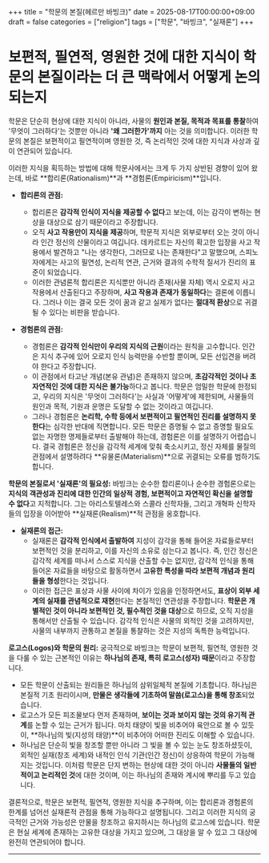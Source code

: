 +++
title = "학문의 본질(헤르만 바빙크)"
date = 2025-08-17T00:00:00+09:00
draft = false
categories = ["religion"]
tags = ["학문", "바빙크", "실재론"]
+++


# 보편적, 필연적, 영원한 것에 대한 지식이 학문의 본질이라는 더 큰 맥락에서 어떻게 논의되는지  

학문은 단순히 현상에 대한 지식이 아니라, 사물의 **원인과 본질, 목적과 목표를 통찰**하여 '무엇이 그러하다'는 것뿐만 아니라 **'왜 그러한가'까지** 아는 것을 의미합니다. 이러한 학문의 본질은 보편적이고 필연적이며 영원한 것, 즉 논리적인 것에 대한 지식과 사상과 깊이 연관되어 있습니다.

이러한 지식을 획득하는 방법에 대해 학문사에서는 크게 두 가지 상반된 경향이 있어 왔는데, 바로 **합리론(Rationalism)**과 **경험론(Empiricism)**입니다.

*   **합리론의 관점:**
    *   합리론은 **감각적 인식이 지식을 제공할 수 없다**고 보는데, 이는 감각이 변하는 현상을 대상으로 삼기 때문이라고 주장합니다.
    *   오직 **사고 작용만이 지식을 제공**하며, 학문적 지식은 외부로부터 오는 것이 아니라 인간 정신의 산물이라고 여깁니다. 데카르트는 자신의 확고한 입장을 사고 작용에서 발견하고 "나는 생각한다, 그러므로 나는 존재한다"고 말했으며, 스피노자에게는 사고의 필연성, 논리적 연관, 근거와 결과의 수학적 질서가 진리의 표준이 되었습니다.
    *   이러한 관념론적 합리론은 지식뿐만 아니라 존재(사물 자체) 역시 오로지 사고 작용에서 산출된다고 주장하며, **사고 작용과 존재가 동일하다**는 결론에 이릅니다. 그러나 이는 결국 모든 것이 꿈과 같고 실제가 없다는 **절대적 환상**으로 귀결될 수 있다는 비판을 받습니다.

*   **경험론의 관점:**
    *   경험론은 **감각적 인식만이 우리의 지식의 근원**이라는 원칙을 고수합니다. 인간은 지식 추구에 있어 오로지 인식 능력만을 수반할 뿐이며, 모든 선입견을 버려야 한다고 주장합니다.
    *   이 관점에서 타고난 개념(본유 관념)은 존재하지 않으며, **초감각적인 것이나 초자연적인 것에 대한 지식은 불가능**하다고 봅니다. 학문은 엄밀한 학문에 한정되고, 우리의 지식은 '무엇이 그러하다'는 사실과 '어떻게'에 제한되며, 사물들의 원인과 목적, 기원과 운명은 도달할 수 없는 것이라고 여깁니다.
    *   그러나 경험론은 **논리학, 수학 등에서 보편적이고 필연적인 진리를 설명하지 못한다**는 심각한 반대에 직면합니다. 모든 학문은 증명될 수 없고 증명할 필요도 없는 자명한 명제들로부터 출발해야 하는데, 경험론은 이를 설명하기 어렵습니다. 결국 경험론은 정신을 감각적 세계에 맞춰 축소시키고, 정신 자체를 물질의 관점에서 설명하려다 **유물론(Materialism)**으로 귀결되는 오류를 범하기도 합니다.

**학문의 본질로서 '실재론'의 필요성:**
바빙크는 순수한 합리론이나 순수한 경험론으로는 **지식의 객관성과 진리에 대한 인간의 일상적 경험, 보편적이고 자연적인 확신을 설명할 수 없다**고 지적합니다. 그는 아리스토텔레스와 스콜라 신학자들, 그리고 개혁파 신학자들의 입장을 이어받아 **실재론(Realism)**적 관점을 옹호합니다.

*   **실재론의 접근:**
    *   실재론은 **감각적 인식에서 출발하여** 지성이 감각을 통해 들어온 자료들로부터 보편적인 것을 분리하고, 이를 자신의 소유로 삼는다고 봅니다. 즉, 인간 정신은 감각적 세계를 떠나서 스스로 지식을 산출할 수는 없지만, 감각적 인식을 통해 들어온 자료들을 바탕으로 활동하면서 **고유한 특성을 따라 보편적 개념과 원리들을 형성**한다는 것입니다.
    *   이러한 접근은 표상과 사물 사이에 차이가 있음을 인정하면서도, **표상이 외부 세계의 실재를 관념적으로 재현**한다는 본질적인 연관성을 주장합니다. **학문은 개별적인 것이 아니라 보편적인 것, 필수적인 것을 대상**으로 하므로, 오직 지성을 통해서만 산출될 수 있습니다. 감각적 인식은 사물의 외적인 것을 고려하지만, 사물의 내부까지 관통하고 본질을 통찰하는 것은 지성의 독특한 능력입니다.

**로고스(Logos)와 학문의 원리:**
궁극적으로 바빙크는 학문이 보편적, 필연적, 영원한 것을 다룰 수 있는 근본적인 이유는 **하나님의 존재, 특히 로고스(성자) 때문**이라고 주장합니다.

*   모든 학문이 산출되는 원리들은 하나님의 삼위일체적 본질에 기초합니다. 하나님은 본질적 기초 원리이시며, **만물은 생각들에 기초하여 말씀(로고스)을 통해 창조**되었습니다.
*   로고스가 모든 피조물보다 먼저 존재하며, **보이는 것과 보이지 않는 것의 유기적 관계**를 논할 수 있는 근거가 됩니다. 마치 태양이 빛을 비추어야 육안으로 볼 수 있듯이, **하나님의 빛(지성의 태양)**이 비추어야 어떠한 진리도 이해할 수 있습니다.
*   하나님은 단순히 빛을 창조할 뿐만 아니라 그 빛을 볼 수 있는 눈도 창조하셨듯이, 외적인 실재(창조 세계)와 내적인 인식 기관(인간 정신)이 상응하여 학문이 가능해지는 것입니다. 이처럼 학문은 단지 변하는 현상에 대한 것이 아니라 **사물들의 일반적이고 논리적인 것**에 대한 것이며, 이는 하나님의 존재와 계시에 뿌리를 두고 있습니다.

결론적으로, 학문은 보편적, 필연적, 영원한 지식을 추구하며, 이는 합리론과 경험론의 한계를 넘어선 실재론적 관점을 통해 가능하다고 설명됩니다. 그리고 이러한 지식의 궁극적인 근거와 가능성은 만물을 창조하고 유지하시는 하나님의 로고스에 있습니다. 학문은 현실 세계에 존재하는 고유한 대상을 가지고 있으며, 그 대상을 알 수 있고 그 대상에 완전히 연관되어야 합니다.


---
